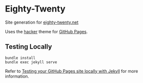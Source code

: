 # Eighty-Twenty

Site generation for [eighty-twenty.net](https://eighty-twenty.net)

Uses the [hacker](https://github.com/pages-themes/hacker?tab=readme-ov-file) theme for [GitHub Pages](https://pages.github.com/).

## Testing Locally

```
bundle install
bundle exec jekyll serve
```

Refer to [Testing your GitHub Pages site locally with Jekyll](https://docs.github.com/en/pages/setting-up-a-github-pages-site-with-jekyll/testing-your-github-pages-site-locally-with-jekyll) for more information.


